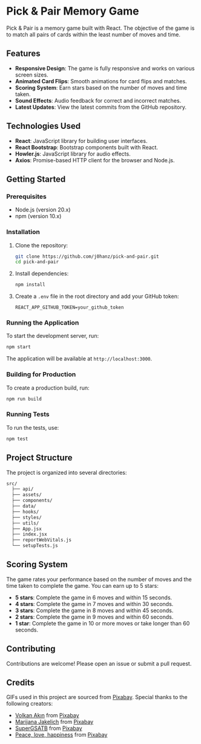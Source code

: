 # Pick & Pair Memory Game

Pick & Pair is a memory game built with React. The objective of the game is to match all pairs of cards within the least number of moves and time.

## Features

- **Responsive Design**: The game is fully responsive and works on various screen sizes.
- **Animated Card Flips**: Smooth animations for card flips and matches.
- **Scoring System**: Earn stars based on the number of moves and time taken.
- **Sound Effects**: Audio feedback for correct and incorrect matches.
- **Latest Updates**: View the latest commits from the GitHub repository.

## Technologies Used

- **React**: JavaScript library for building user interfaces.
- **React Bootstrap**: Bootstrap components built with React.
- **Howler.js**: JavaScript library for audio effects.
- **Axios**: Promise-based HTTP client for the browser and Node.js.

## Getting Started

### Prerequisites

- Node.js (version 20.x)
- npm (version 10.x)

### Installation

1. Clone the repository:

   ```sh
   git clone https://github.com/j0hanz/pick-and-pair.git
   cd pick-and-pair
   ```

2. Install dependencies:

   ```sh
   npm install
   ```

3. Create a `.env` file in the root directory and add your GitHub token:

   ```env
   REACT_APP_GITHUB_TOKEN=your_github_token
   ```

### Running the Application

To start the development server, run:

```sh
npm start
```

The application will be available at `http://localhost:3000`.

### Building for Production

To create a production build, run:

```sh
npm run build
```

### Running Tests

To run the tests, use:

```sh
npm test
```

## Project Structure

The project is organized into several directories:

```sh
src/
  ├── api/
  ├── assets/
  ├── components/
  ├── data/
  ├── hooks/
  ├── styles/
  ├── utils/
  ├── App.jsx
  ├── index.jsx
  ├── reportWebVitals.js
  └── setupTests.js
```

## Scoring System

The game rates your performance based on the number of moves and the time taken to complete the game. You can earn up to 5 stars:

- **5 stars**: Complete the game in 6 moves and within 15 seconds.
- **4 stars**: Complete the game in 7 moves and within 30 seconds.
- **3 stars**: Complete the game in 8 moves and within 45 seconds.
- **2 stars**: Complete the game in 9 moves and within 60 seconds.
- **1 star**: Complete the game in 10 or more moves or take longer than 60 seconds.

## Contributing

Contributions are welcome! Please open an issue or submit a pull request.

## Credits

GIFs used in this project are sourced from [Pixabay](https://pixabay.com/). Special thanks to the following creators:

- [Volkan Akın](https://pixabay.com/users/aknkidshouse-21218370/?utm_source=link-attribution&utm_medium=referral&utm_campaign=animation&utm_content=12627) from [Pixabay](https://pixabay.com//?utm_source=link-attribution&utm_medium=referral&utm_campaign=animation&utm_content=12627)
- [Marijana Jakelich](https://pixabay.com/users/mxjfiles-41050463/?utm_source=link-attribution&utm_medium=referral&utm_campaign=animation&utm_content=15692) from [Pixabay](https://pixabay.com//?utm_source=link-attribution&utm_medium=referral&utm_campaign=animation&utm_content=15692)
- [SuperGSATB](https://pixabay.com/users/supergsatb-32809140/?utm_source=link-attribution&utm_medium=referral&utm_campaign=animation&utm_content=5068) from [Pixabay](https://pixabay.com//?utm_source=link-attribution&utm_medium=referral&utm_campaign=animation&utm_content=5068)
- [Peace, love, happiness](https://pixabay.com/users/placidplace-25572496/?utm_source=link-attribution&utm_medium=referral&utm_campaign=animation&utm_content=7437) from [Pixabay](https://pixabay.com//?utm_source=link-attribution&utm_medium=referral&utm_campaign=animation&utm_content=7437)
